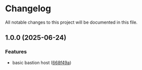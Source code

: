 # Changelog

All notable changes to this project will be documented in this file.

## 1.0.0 (2025-06-24)


### Features

* basic bastion host ([668f49a](https://github.com/cytario/terraform-aws-bastion-host-ssm/commit/668f49a862f78c39d82a89d214c8bb2033b8c515))
